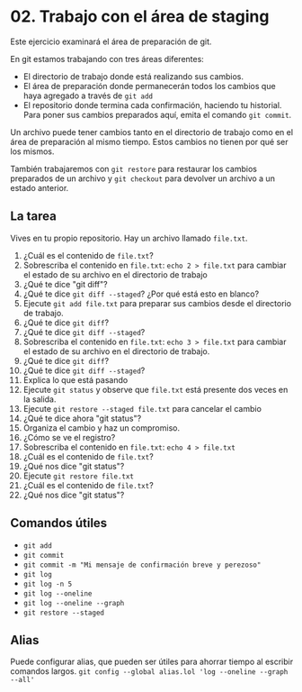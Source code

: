 
# 02. Trabajo con el área de staging

Este ejercicio examinará el área de preparación de git.

En git estamos trabajando con tres áreas diferentes:

* El directorio de trabajo donde está realizando sus cambios.
* El área de preparación donde permanecerán todos los cambios que haya agregado a través de `git add`
* El repositorio donde termina cada confirmación, haciendo tu historial. Para poner sus cambios preparados aquí, emita el comando `git commit`.

Un archivo puede tener cambios tanto en el directorio de trabajo como en el área de preparación al mismo tiempo.
Estos cambios no tienen por qué ser los mismos.

También trabajaremos con `git restore` para restaurar los cambios preparados de un archivo y `git checkout` para devolver un archivo a un estado anterior.

## La tarea

Vives en tu propio repositorio. Hay un archivo llamado `file.txt`.

1. ¿Cuál es el contenido de `file.txt`?
2. Sobrescriba el contenido en `file.txt`: `echo 2 > file.txt` para cambiar el estado de su archivo en el directorio de trabajo
3. ¿Qué te dice "git diff"?
4. ¿Qué te dice `git diff --staged`? ¿Por qué está esto en blanco?
5. Ejecute `git add file.txt` para preparar sus cambios desde el directorio de trabajo.
6. ¿Qué te dice `git diff`?
7. ¿Qué te dice `git diff --staged`?
8. Sobrescriba el contenido en `file.txt`: `echo 3 > file.txt` para cambiar el estado de su archivo en el directorio de trabajo.
9. ¿Qué te dice `git diff`?
10. ¿Qué te dice `git diff --staged`?
11. Explica lo que está pasando
12. Ejecute `git status` y observe que `file.txt` está presente dos veces en la salida.
13. Ejecute `git restore --staged file.txt` para cancelar el cambio
14. ¿Qué te dice ahora "git status"?
15. Organiza el cambio y haz un compromiso.
16. ¿Cómo se ve el registro?
17. Sobrescriba el contenido en `file.txt`: `echo 4 > file.txt` 
18. ¿Cuál es el contenido de `file.txt`?
19. ¿Qué nos dice "git status"?
20. Ejecute `git restore file.txt`
21. ¿Cuál es el contenido de `file.txt`?
22. ¿Qué nos dice "git status"?

## Comandos útiles

- `git add`
- `git commit`
- `git commit -m "Mi mensaje de confirmación breve y perezoso"`
- `git log`
- `git log -n 5`
- `git log --oneline`
- `git log --oneline --graph`
- `git restore --staged`

## Alias

Puede configurar alias, que pueden ser útiles para ahorrar tiempo al escribir comandos largos.
`git config --global alias.lol 'log --oneline --graph --all'`
